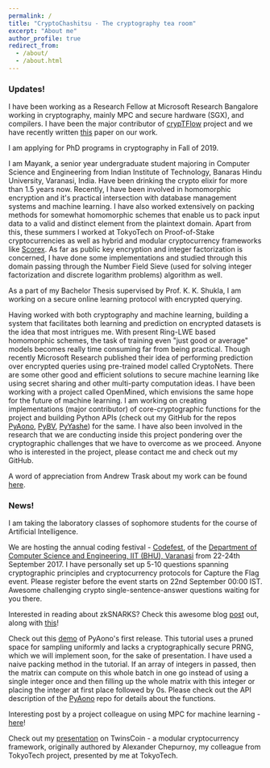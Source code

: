 ```yaml
---
permalink: /
title: "CryptoChashitsu - The cryptography tea room"
excerpt: "About me"
author_profile: true
redirect_from: 
  - /about/
  - /about.html
---
```


### Updates!
I have been working as a Research Fellow at Microsoft Research Bangalore working in cryptography, mainly MPC and secure hardware (SGX), and compilers. I have been the major contributor of <a href = "https://github.com/mpc-msri/EzPC">crypTFlow</a> project and we have recently written <a href = "https://eprint.iacr.org/2019/1049.pdf">this</a> paper on our work.

I am applying for PhD programs in cryptography in Fall of 2019.

I am Mayank, a senior year undergraduate student majoring in Computer Science and Engineering from Indian Institute of Technology, Banaras Hindu University, Varanasi, India. Have been drinking the crypto elixir for more than 1.5 years now. Recently, I have been involved in homomorphic encryption and it's practical intersection with database management systems and machine learning. I have also worked extensively on packing methods for somewhat homomorphic schemes that enable us to pack input data to a valid and distinct element from the plaintext domain. Apart from this, these summers I worked at TokyoTech on Proof-of-Stake cryptocurrencies as well as hybrid and modular cryptocurrency frameworks like <a href = "https://github.com/ScorexFoundation/Scorex">Scorex</a>. As far as public key encryption and integer factorization is concerned, I have done some implementations and studied through this domain passing through the Number Field Sieve (used for solving integer factorization and discrete logarithm problems) algorithm as well. 

As a part of my Bachelor Thesis supervised by Prof. K. K. Shukla, I am working on a secure online learning protocol with encrypted querying.

Having worked with both cryptography and machine learning, building a system that facilitates both learning and prediction on encrypted datasets is the idea that most intrigues me. With present Ring-LWE based homomorphic schemes, the task of training even "just good or average" models becomes really time consuming far from being practical. Though recently Microsoft Research published their idea of performing prediction over encrypted queries using pre-trained model called CryptoNets. There are some other good and efficient solutions to secure machine learning like using secret sharing and other multi-party computation ideas. I have been working with a project called OpenMined, which envisions the same hope for the future of machine learning. I am working on creating implementations (major contributor) of core-cryptographic functions for the project and building Python APIs (check out my GitHub for the repos <a href = "https://github.com/OpenMined/PyAono">PyAono</a>, <a href = "https://github.com/OpenMined/PyBV">PyBV</a>, <a href = "https://github.com/OpenMined/PyYashe">PyYashe</a>) for the same. I have also been involved in the research that we are conducting inside this project pondering over the cryptographic challenges that we have to overcome as we proceed. Anyone who is interested in the project, please contact me and check out my GitHub.

A word of appreciation from Andrew Trask about my work can be found <a href = "https://github.com/mayank0403/mayank0403.github.io/blob/master/files/OpenMined.pdf">here</a>.

### News!

I am taking the laboratory classes of sophomore students for the course of Artificial Intelligence.

We are hosting the annual coding festival - <a href = "http://codefest.tech/">Codefest</a>, of the <a href = "http://www.iitbhu.ac.in/cse/">Department of Computer Science and Engineering, IIT (BHU), Varanasi</a> from 22-24th September 2017. I have personally set up 5-10 questions spanning cryptographic principles and cryptocurrency protocols for Capture the Flag event. Please register before the event starts on 22nd September 00:00 IST. Awesome challenging crypto single-sentence-answer questions waiting for you there.

Interested in reading about zkSNARKS? Check this awesome blog <a href = "https://media.consensys.net/introduction-to-zksnarks-with-examples-3283b554fc3b">post</a> out, along with <a href = "https://blog.ethereum.org/2016/12/05/zksnarks-in-a-nutshell/">this</a>!

Check out this <a href = "https://www.youtube.com/watch?v=jKKafEBx5P4">demo</a> of PyAono's first release. This tutorial uses a pruned space for sampling uniformly and lacks a cryptographically secure PRNG, which we will implement soon, for the sake of presentation. I have used a naive packing method in the tutorial. If an array of integers in passed, then the matrix can compute on this whole batch in one go instead of using a single integer once and then filling up the whole matrix with this integer or placing the integer at first place followed by 0s. Please check out the API description of the <a href = "https://github.com/OpenMined/PyAono">PyAono</a> repo for details about the functions.

Interesting post by a project colleague on using MPC for machine learning - <a href = "https://mortendahl.github.io/2017/04/17/private-deep-learning-with-mpc/">here</a>!

Check out my <a href = "https://mayank0403.github.io/files/twinscoin.pdf">presentation</a> on TwinsCoin - a modular cryptocurrency framework, originally authored by Alexander Chepurnoy, my colleague from TokyoTech project, presented by me at TokyoTech.
